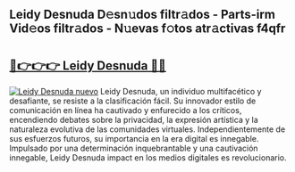 ## Leidy Desnuda D𝚎sn𝚞dos filtr𝚊dos - Parts-irm Vid𝚎os filtr𝚊dos - N𝚞evas f𝚘tos atr𝚊ctivas f4qfr

# <h2><a href="http://mb3o2i3.tromn.icu/?c=Leidy+Desnuda">🔗👉👉👉 Leidy Desnuda 🔗🔗</a></h2>

[![Leidy Desnuda nuevo](https://i.imgur.com/pEAQMta.gif)](http://mb3o2i3.tromn.icu/?c=Leidy+Desnuda)
Leidy Desnuda, un individuo multifacético y desafiante, se resiste a la clasificación fácil. Su innovador estilo de comunicación en línea ha cautivado y enfurecido a los críticos, encendiendo debates sobre la privacidad, la expresión artística y la naturaleza evolutiva de las comunidades virtuales. Independientemente de sus esfuerzos futuros, su importancia en la era digital es innegable. Impulsado por una determinación inquebrantable y una cautivación innegable, Leidy Desnuda impact en los medios digitales es revolucionario.
